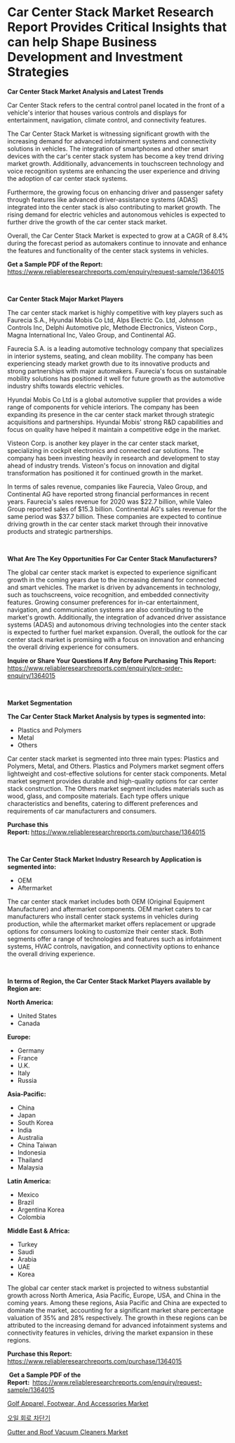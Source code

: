 <p><h1>Car Center Stack Market Research Report Provides Critical Insights that can help Shape Business Development and Investment Strategies</h1></p><p><strong>Car Center Stack Market Analysis and Latest Trends</strong></p>
<p><p>Car Center Stack refers to the central control panel located in the front of a vehicle's interior that houses various controls and displays for entertainment, navigation, climate control, and connectivity features.</p><p>The Car Center Stack Market is witnessing significant growth with the increasing demand for advanced infotainment systems and connectivity solutions in vehicles. The integration of smartphones and other smart devices with the car's center stack system has become a key trend driving market growth. Additionally, advancements in touchscreen technology and voice recognition systems are enhancing the user experience and driving the adoption of car center stack systems.</p><p>Furthermore, the growing focus on enhancing driver and passenger safety through features like advanced driver-assistance systems (ADAS) integrated into the center stack is also contributing to market growth. The rising demand for electric vehicles and autonomous vehicles is expected to further drive the growth of the car center stack market.</p><p>Overall, the Car Center Stack Market is expected to grow at a CAGR of 8.4% during the forecast period as automakers continue to innovate and enhance the features and functionality of the center stack systems in vehicles.</p></p>
<p><strong>Get a Sample PDF of the Report:&nbsp;</strong> <a href="https://www.reliableresearchreports.com/enquiry/request-sample/1364015">https://www.reliableresearchreports.com/enquiry/request-sample/1364015</a></p>
<p>&nbsp;</p>
<p><strong>Car Center Stack Major Market Players</strong></p>
<p><p>The car center stack market is highly competitive with key players such as Faurecia S.A., Hyundai Mobis Co Ltd, Alps Electric Co. Ltd, Johnson Controls Inc, Delphi Automotive plc, Methode Electronics, Visteon Corp., Magna International Inc, Valeo Group, and Continental AG.</p><p>Faurecia S.A. is a leading automotive technology company that specializes in interior systems, seating, and clean mobility. The company has been experiencing steady market growth due to its innovative products and strong partnerships with major automakers. Faurecia's focus on sustainable mobility solutions has positioned it well for future growth as the automotive industry shifts towards electric vehicles.</p><p>Hyundai Mobis Co Ltd is a global automotive supplier that provides a wide range of components for vehicle interiors. The company has been expanding its presence in the car center stack market through strategic acquisitions and partnerships. Hyundai Mobis' strong R&D capabilities and focus on quality have helped it maintain a competitive edge in the market.</p><p>Visteon Corp. is another key player in the car center stack market, specializing in cockpit electronics and connected car solutions. The company has been investing heavily in research and development to stay ahead of industry trends. Visteon's focus on innovation and digital transformation has positioned it for continued growth in the market.</p><p>In terms of sales revenue, companies like Faurecia, Valeo Group, and Continental AG have reported strong financial performances in recent years. Faurecia's sales revenue for 2020 was $22.7 billion, while Valeo Group reported sales of $15.3 billion. Continental AG's sales revenue for the same period was $37.7 billion. These companies are expected to continue driving growth in the car center stack market through their innovative products and strategic partnerships.</p></p>
<p>&nbsp;</p>
<p><strong>What Are The Key Opportunities For Car Center Stack Manufacturers?</strong></p>
<p><p>The global car center stack market is expected to experience significant growth in the coming years due to the increasing demand for connected and smart vehicles. The market is driven by advancements in technology, such as touchscreens, voice recognition, and embedded connectivity features. Growing consumer preferences for in-car entertainment, navigation, and communication systems are also contributing to the market's growth. Additionally, the integration of advanced driver assistance systems (ADAS) and autonomous driving technologies into the center stack is expected to further fuel market expansion. Overall, the outlook for the car center stack market is promising with a focus on innovation and enhancing the overall driving experience for consumers.</p></p>
<p><strong>Inquire or Share Your Questions If Any Before Purchasing This Report:</strong> <a href="https://www.reliableresearchreports.com/enquiry/pre-order-enquiry/1364015">https://www.reliableresearchreports.com/enquiry/pre-order-enquiry/1364015</a></p>
<p>&nbsp;</p>
<p><strong>Market Segmentation</strong></p>
<p><strong>The Car Center Stack Market Analysis by types is segmented into:</strong></p>
<p><ul><li>Plastics and Polymers</li><li>Metal</li><li>Others</li></ul></p>
<p><p>Car center stack market is segmented into three main types: Plastics and Polymers, Metal, and Others. Plastics and Polymers market segment offers lightweight and cost-effective solutions for center stack components. Metal market segment provides durable and high-quality options for car center stack construction. The Others market segment includes materials such as wood, glass, and composite materials. Each type offers unique characteristics and benefits, catering to different preferences and requirements of car manufacturers and consumers.</p></p>
<p><strong>Purchase this Report:&nbsp;</strong><a href="https://www.reliableresearchreports.com/purchase/1364015">https://www.reliableresearchreports.com/purchase/1364015</a></p>
<p>&nbsp;</p>
<p><strong>The Car Center Stack Market Industry Research by Application is segmented into:</strong></p>
<p><ul><li>OEM</li><li>Aftermarket</li></ul></p>
<p><p>The car center stack market includes both OEM (Original Equipment Manufacturer) and aftermarket components. OEM market caters to car manufacturers who install center stack systems in vehicles during production, while the aftermarket market offers replacement or upgrade options for consumers looking to customize their center stack. Both segments offer a range of technologies and features such as infotainment systems, HVAC controls, navigation, and connectivity options to enhance the overall driving experience.</p></p>
<p>&nbsp;</p>
<p><strong>In terms of Region, the Car Center Stack Market Players available by Region are:</strong></p>
<p>
    <p> <strong> North America: </strong>
        <ul>
            <li>United States</li>
            <li>Canada</li>
        </ul>
        </p> 
    <p> <strong> Europe: </strong>
        <ul>
            <li>Germany</li>
            <li>France</li>
            <li>U.K.</li>
            <li>Italy</li>
            <li>Russia</li>
        </ul>
        </p> 
    <p> <strong> Asia-Pacific: </strong>
        <ul>
            <li>China</li>
            <li>Japan</li>
            <li>South Korea</li>
            <li>India</li>
            <li>Australia</li>
            <li>China Taiwan</li>
            <li>Indonesia</li>
            <li>Thailand</li>
            <li>Malaysia</li>
        </ul>
        </p> 
    <p> <strong> Latin America: </strong>
        <ul>
            <li>Mexico</li>
            <li>Brazil</li>
            <li>Argentina Korea</li>
            <li>Colombia</li>
        </ul>
        </p> 
    <p> <strong> Middle East & Africa: </strong>
        <ul>
            <li>Turkey</li>
            <li>Saudi</li>
            <li>Arabia</li>
            <li>UAE</li>
            <li>Korea</li>
        </ul>
    </p>
    </p>
<p><p>The global car center stack market is projected to witness substantial growth across North America, Asia Pacific, Europe, USA, and China in the coming years. Among these regions, Asia Pacific and China are expected to dominate the market, accounting for a significant market share percentage valuation of 35% and 28% respectively. The growth in these regions can be attributed to the increasing demand for advanced infotainment systems and connectivity features in vehicles, driving the market expansion in these regions.</p></p>
<p><strong>Purchase this Report: </strong><a href="https://www.reliableresearchreports.com/purchase/1364015">https://www.reliableresearchreports.com/purchase/1364015</a></p>
<p>&nbsp;<strong>Get a Sample PDF of the Report:&nbsp;&nbsp;</strong><a href="https://www.reliableresearchreports.com/enquiry/request-sample/1364015">https://www.reliableresearchreports.com/enquiry/request-sample/1364015</a></p>
<p><strong></strong></p>
<p><p><a href="https://view.publitas.com/reportprime-1/golf-apparel-footwear-and-accessories-market-provides-detailed-segmentation-of-this-market-based-on-type-application-and-region-and-forecast-for-the-period-from-2023-2030/">Golf Apparel, Footwear, And Accessories Market</a></p><p><a href="https://medium.com/@hemantdesphyueqnd3dfnln68/%EC%9C%A0%EC%95%95%EC%8B%9D-%EC%B0%A8%EB%8B%A8%EA%B8%B0-%EC%8B%9C%EC%9E%A5%EC%9D%80-%EC%8B%9C%EC%9E%A5-%EC%A0%90%EC%9C%A0%EC%9C%A8-%EC%8B%9C%EC%9E%A5-%EB%8F%99%ED%96%A5-%EB%B0%8F-%EC%8B%9C%EC%9E%A5-%EC%84%B1%EC%9E%A5%EC%97%90-%EA%B4%80%ED%95%9C-%EC%A0%95%EB%B3%B4%EB%A5%BC-%EC%A0%9C%EA%B3%B5%ED%95%A9%EB%8B%88%EB%8B%A4-32f4cc89d16d">오일 회로 차단기</a></p><p><a href="https://view.publitas.com/reportprime-1/gutter-and-roof-vacuum-cleaners-market-insights-market-players-and-forecast-till-2030/">Gutter and Roof Vacuum Cleaners Market</a></p></p>